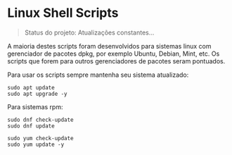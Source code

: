 # Linux Shell Scripts

> Status do projeto: Atualizações constantes...

A maioria destes scripts foram desenvolvidos para sistemas linux com gerenciador de pacotes dpkg, por exemplo Ubuntu, Debian, Mint, etc. Os scripts que forem para outros gerenciadores de pacotes seram pontuados.

Para usar os scripts sempre mantenha seu sistema atualizado:

```
sudo apt update
sudo apt upgrade -y
```

Para sistemas rpm:

```
sudo dnf check-update
sudo dnf update

sudo yum check-update
sudo yum update -y
```
